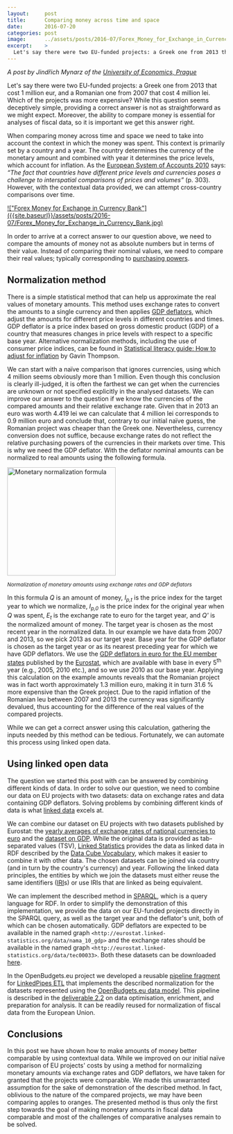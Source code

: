 ```yaml
---
layout:     post
title:      Comparing money across time and space
date:       2016-07-20
categories: post
image:      ../assets/posts/2016-07/Forex_Money_for_Exchange_in_Currency_Bank.jpg
excerpt:    >
  Let's say there were two EU-funded projects: a Greek one from 2013 that cost 1 million eur, and a Romanian one from 2007 that cost 4 million lei. Which of the projects was more expensive? While this question seems deceptively simple, providing a correct answer is not as straightforward as we might expect. Moreover, the ability to compare money is essential for analyses of fiscal data, so it is important we get this answer right. 
---
```


_A post by Jindřich Mynarz of the [University of Economics, Prague](http://openbudgets.eu/about/partners/vse/)_

Let's say there were two EU-funded projects: a Greek one from 2013 that cost 1 million eur, and a Romanian one from 2007 that cost 4 million lei. Which of the projects was more expensive? While this question seems deceptively simple, providing a correct answer is not as straightforward as we might expect. Moreover, the ability to compare money is essential for analyses of fiscal data, so it is important we get this answer right.

When comparing money across time and space we need to take into account the context in which the money was spent. This context is primarily set by a country and a year. The country determines the currency of the monetary amount and combined with year it determines the price levels, which account for inflation. As the [European System of Accounts 2010](http://ec.europa.eu/eurostat/documents/3859598/5925693/KS-02-13-269-EN.PDF/44cd9d01-bc64-40e5-bd40-d17df0c69334) says: <em>&ldquo;The fact that countries have different price levels and currencies poses a challenge to interspatial comparisons of prices and volumes&rdquo;</em> (p. 303). However, with the contextual data provided, we can attempt cross-country comparisons over time.

<a title="By epSos.de [CC BY 2.0 (http://creativecommons.org/licenses/by/2.0)], via Wikimedia Commons" href="https://commons.wikimedia.org/wiki/File%3AForex_Money_for_Exchange_in_Currency_Bank.jpg">
!["Forex Money for Exchange in Currency Bank"]({{site.baseurl}}/assets/posts/2016-07/Forex_Money_for_Exchange_in_Currency_Bank.jpg)
</a>

In order to arrive at a correct answer to our question above, we need to compare the amounts of money not as absolute numbers but in terms of their value. Instead of comparing their nominal values, we need to compare their real values; typically corresponding to [purchasing powers](https://en.wikipedia.org/wiki/Purchasing_power).

## Normalization method

There is a simple statistical method that can help us approximate the real values of monetary amounts. This method uses exchange rates to convert the amounts to a single currency and then applies [GDP deflators](https://en.wikipedia.org/wiki/GDP_deflator), which adjust the amounts for different price levels in different countries and times. GDP deflator is a price index based on gross domestic product (GDP) of a country that measures changes in price levels with respect to a specific base year. Alternative normalization methods, including the use of consumer price indices, can be found in [Statistical literacy guide: How to adjust for inflation](http://www.parliament.uk/briefing-papers/sn04962.pdf) by Gavin Thompson.

We can start with a na&iuml;ve comparison that ignores currencies, using which 4 million seems obviously more than 1 million. Even though this conclusion is clearly ill-judged, it is often the farthest we can get when the currencies are unknown or not specified explicitly in the analysed datasets. We can improve our answer to the question if we know the currencies of the compared amounts and their relative exchange rate. Given that in 2013 an euro was worth 4.419 lei we can calculate that 4 million lei corresponds to 0.9 million euro and conclude that, contrary to our initial na&iuml;ve guess, the Romanian project was cheaper than the Greek one. Nevertheless, currency conversion does not suffice, because exchange rates do not reflect the relative purchasing powers of the currencies in their markets over time. This is why we need the GDP deflator. With the deflator nominal amounts can be normalized to real amounts using the following formula.

<img alt="Monetary normalization formula" src="{{site.baseurl}}/assets/posts/2016-07/convert_currency_and_deflate.png" width="250"/>

<small>_Normalization of monetary amounts using exchange rates and GDP deflators_</small>

In this formula *Q* is an amount of money, *I<sub>p,t</sub>* is the price index for the target year to which we normalize, *I<sub>p,0</sub>* is the price index for the original year when *Q* was spent, *E<sub>t</sub>* is the exchange rate to euro for the target year, and *Q'* is the normalized amount of money. The target year is chosen as the most recent year in the normalized data. In our example we have data from 2007 and 2013, so we pick 2013 as our target year. Base year for the GDP deflator is chosen as the target year or as its nearest preceding year for which we have GDP deflators. We use the [GDP deflators in euro for the EU member states](http://ec.europa.eu/eurostat/web/products-datasets/-/nama_10_gdp) published by the [Eurostat](http://ec.europa.eu/eurostat), which are available with base in every 5<sup>th</sup> year (e.g., 2005, 2010 etc.), and so we use 2010 as our base year. Applying this calculation on the example amounts reveals that the Romanian project was in fact worth approximately 1.3 million euro, making it in turn 31.6 % more expensive than the Greek project. Due to the rapid inflation of the Romanian leu between 2007 and 2013 the currency was significantly devalued, thus accounting for the difference of the real values of the compared projects.

While we can get a correct answer using this calculation, gathering the inputs needed by this method can be tedious. Fortunately, we can automate this process using linked open data.

## Using linked open data

The question we started this post with can be answered by combining different kinds of data. In order to solve our question, we need to combine our data on EU projects with two datasets: data on exchange rates and data containing GDP deflators. Solving problems by combining different kinds of data is what [linked data](https://www.w3.org/DesignIssues/LinkedData.html) excels at.

We can combine our dataset on EU projects with two datasets published by Eurostat: the [yearly averages of exchange rates of national currencies to euro](http://ec.europa.eu/eurostat/web/products-datasets/-/tec00033) and the [dataset on GDP](http://ec.europa.eu/eurostat/web/products-datasets/-/nama_10_gdp). While the original data is provided as tab-separated values (TSV), [Linked Statistics](http://eurostat.linked-statistics.org) provides the data as linked data in RDF described by the [Data Cube Vocabulary](https://www.w3.org/TR/vocab-data-cube/), which makes it easier to combine it with other data. The chosen datasets can be joined via country (and in turn by the country's currency) and year. Following the linked data principles, the entities by which we join the datasets must either reuse the same identifiers ([IRI](https://www.ietf.org/rfc/rfc3987.txt)s) or use IRIs that are linked as being equivalent.

We can implement the described method in [SPARQL](https://www.w3.org/TR/sparql11-query/), which is a query language for RDF. In order to simplify the demonstration of this implementation, we provide the data on our EU-funded projects directly in the SPARQL query, as well as the target year and the deflator's unit, both of which can be chosen automatically. GDP deflators are expected to be available in the named graph `<http://eurostat.linked-statistics.org/data/nama_10_gdp>` and the exchange rates should be available in the named graph `<http://eurostat.linked-statistics.org/data/tec00033>`. Both these datasets can be downloaded [here](http://eurostat.linked-statistics.org/data).

<script src="https://gist.github.com/jindrichmynarz/9377ec9ab5231fe3ffa461745357f999.js"></script>

In the OpenBudgets.eu project we developed a reusable [pipeline fragment](https://github.com/openbudgets/pipeline-fragments/tree/master/monetary_value_normalization) for [LinkedPipes ETL](http://etl.linkedpipes.com/) that implements the described normalization for the datasets represented using the [OpenBudgets.eu data model](https://github.com/openbudgets/data-model). This pipeline is described in the [deliverable 2.2](http://openbudgets.eu/assets/deliverables/D2.2.pdf) on data optimisation, enrichment, and preparation for analysis. It can be readily reused for normalization of fiscal data from the European Union.

## Conclusions

In this post we have shown how to make amounts of money better comparable by using contextual data. While we improved on our initial na&iuml;ve comparison of EU projects' costs by using a method for normalizing monetary amounts via exchange rates and GDP deflators, we have taken for granted that the projects were comparable. We made this unwarranted assumption for the sake of demonstration of the described method. In fact, oblivious to the nature of the compared projects, we may have been comparing apples to oranges. The presented method is thus only the first step towards the goal of making monetary amounts in fiscal data comparable and most of the challenges of comparative analyses remain to be solved.
